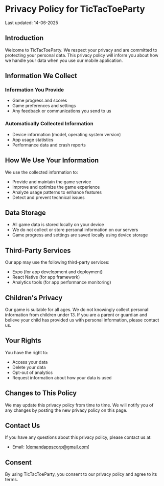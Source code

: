 # Privacy Policy for TicTacToeParty

Last updated: 14-06-2025

## Introduction

Welcome to TicTacToeParty. We respect your privacy and are committed to protecting your personal data. This privacy policy will inform you about how we handle your data when you use our mobile application.

## Information We Collect

### Information You Provide
- Game progress and scores
- Game preferences and settings
- Any feedback or communications you send to us

### Automatically Collected Information
- Device information (model, operating system version)
- App usage statistics
- Performance data and crash reports

## How We Use Your Information

We use the collected information to:
- Provide and maintain the game service
- Improve and optimize the game experience
- Analyze usage patterns to enhance features
- Detect and prevent technical issues

## Data Storage

- All game data is stored locally on your device
- We do not collect or store personal information on our servers
- Game progress and settings are saved locally using device storage

## Third-Party Services

Our app may use the following third-party services:
- Expo (for app development and deployment)
- React Native (for app framework)
- Analytics tools (for app performance monitoring)

## Children's Privacy

Our game is suitable for all ages. We do not knowingly collect personal information from children under 13. If you are a parent or guardian and believe your child has provided us with personal information, please contact us.

## Your Rights

You have the right to:
- Access your data
- Delete your data
- Opt-out of analytics
- Request information about how your data is used

## Changes to This Policy

We may update this privacy policy from time to time. We will notify you of any changes by posting the new privacy policy on this page.

## Contact Us

If you have any questions about this privacy policy, please contact us at:
- Email: [demandappscorp@gmail.com]

## Consent

By using TicTacToeParty, you consent to our privacy policy and agree to its terms. 